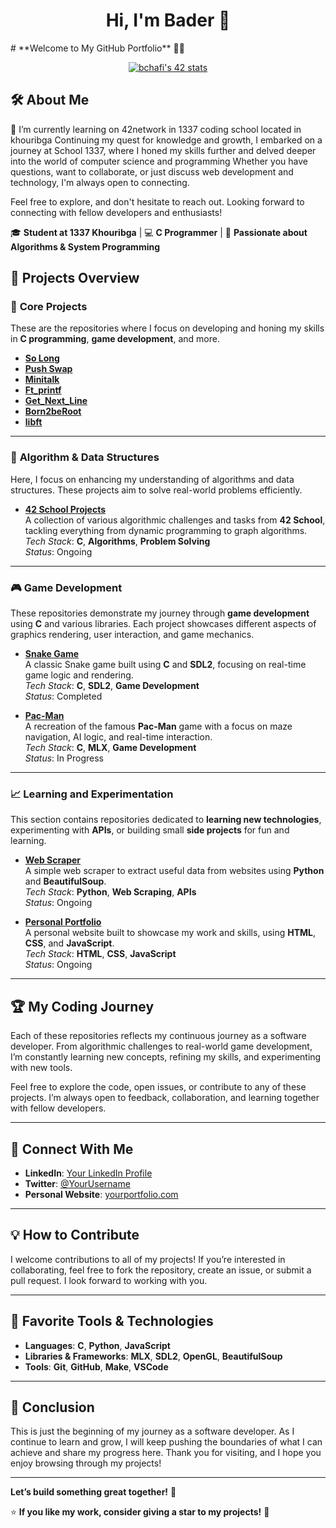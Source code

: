 <h1 align="center">Hi, I'm Bader 👋</h1>
# **Welcome to My GitHub Portfolio** 👨‍💻

<p align="center">
  <a href="https://github.com/oakoudad/badge42"><img src="https://badge.mediaplus.ma/greenbinary/bchafi" alt="bchafi's 42 stats"/></a>
</p>

## 🛠 About Me
🌱 I’m currently learning on 42network in 1337 coding school located in khouribga
Continuing my quest for knowledge and growth, I embarked on a journey at School 1337, where I honed my skills further and delved deeper into the world of computer science and programming
Whether you have questions, want to collaborate, or just discuss web development and technology, I'm always open to connecting.

Feel free to explore, and don't hesitate to reach out. Looking forward to connecting with fellow developers and enthusiasts!

🎓 **Student at 1337 Khouribga** | 💻 **C Programmer** | 🚀 **Passionate about Algorithms & System Programming**

## 📂 **Projects Overview**

### 🚀 **Core Projects**

These are the repositories where I focus on developing and honing my skills in **C programming**, **game development**, and more.

- **[So Long](https://github.com/Bader-Chafi/So_Long.git)**  
- **[Push Swap](https://github.com/Bader-Chafi/Push_Swap.git)**
- **[Minitalk](https://github.com/Bader-Chafi/Minitalk.git)**
- **[Ft_printf](https://github.com/Bader-Chafi/ft_printf.git)**
- **[Get_Next_Line](https://github.com/Bader-Chafi/get_next_line.git)**
- **[Born2beRoot](https://github.com/Bader-Chafi/born2beroot.git)**  
- **[libft](https://github.com/Bader-Chafi/Libft.git)**  

---

### 🧠 **Algorithm & Data Structures**

Here, I focus on enhancing my understanding of algorithms and data structures. These projects aim to solve real-world problems efficiently.

- **[42 School Projects](https://github.com/yourusername/42-projects)**  
  A collection of various algorithmic challenges and tasks from **42 School**, tackling everything from dynamic programming to graph algorithms.  
  *Tech Stack*: **C**, **Algorithms**, **Problem Solving**  
  *Status*: Ongoing

---

### 🎮 **Game Development**

These repositories demonstrate my journey through **game development** using **C** and various libraries. Each project showcases different aspects of graphics rendering, user interaction, and game mechanics.

- **[Snake Game](https://github.com/yourusername/snake_game)**  
  A classic Snake game built using **C** and **SDL2**, focusing on real-time game logic and rendering.  
  *Tech Stack*: **C**, **SDL2**, **Game Development**  
  *Status*: Completed

- **[Pac-Man](https://github.com/yourusername/pacman)**  
  A recreation of the famous **Pac-Man** game with a focus on maze navigation, AI logic, and real-time interaction.  
  *Tech Stack*: **C**, **MLX**, **Game Development**  
  *Status*: In Progress

---

### 📈 **Learning and Experimentation**

This section contains repositories dedicated to **learning new technologies**, experimenting with **APIs**, or building small **side projects** for fun and learning.

- **[Web Scraper](https://github.com/yourusername/web_scraper)**  
  A simple web scraper to extract useful data from websites using **Python** and **BeautifulSoup**.  
  *Tech Stack*: **Python**, **Web Scraping**, **APIs**  
  *Status*: Ongoing

- **[Personal Portfolio](https://github.com/yourusername/personal-portfolio)**  
  A personal website built to showcase my work and skills, using **HTML**, **CSS**, and **JavaScript**.  
  *Tech Stack*: **HTML**, **CSS**, **JavaScript**  
  *Status*: Ongoing

---

## 🏆 **My Coding Journey**

Each of these repositories reflects my continuous journey as a software developer. From algorithmic challenges to real-world game development, I’m constantly learning new concepts, refining my skills, and experimenting with new tools. 

Feel free to explore the code, open issues, or contribute to any of these projects. I’m always open to feedback, collaboration, and learning together with fellow developers.

---

## 📍 **Connect With Me**

- **LinkedIn**: [Your LinkedIn Profile](https://www.linkedin.com/in/yourusername/)
- **Twitter**: [@YourUsername](https://twitter.com/yourusername)
- **Personal Website**: [yourportfolio.com](https://yourportfolio.com)

---

## 💡 **How to Contribute**

I welcome contributions to all of my projects! If you’re interested in collaborating, feel free to fork the repository, create an issue, or submit a pull request. I look forward to working with you.

---

## 📌 **Favorite Tools & Technologies**

- **Languages**: **C**, **Python**, **JavaScript**
- **Libraries & Frameworks**: **MLX**, **SDL2**, **OpenGL**, **BeautifulSoup**
- **Tools**: **Git**, **GitHub**, **Make**, **VSCode**
  
---

## 🏁 **Conclusion**

This is just the beginning of my journey as a software developer. As I continue to learn and grow, I will keep pushing the boundaries of what I can achieve and share my progress here. Thank you for visiting, and I hope you enjoy browsing through my projects!

---

**Let’s build something great together!** 🚀



⭐ **If you like my work, consider giving a star to my projects!** 🚀
